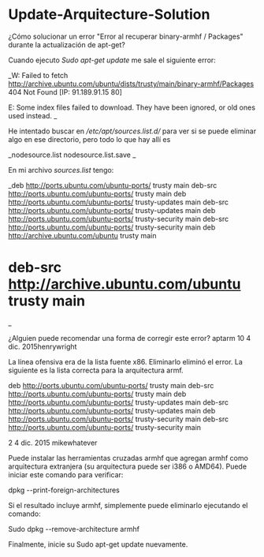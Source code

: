 # Update-Arquitecture-Solution



¿Cómo solucionar un error "Error al recuperar binary-armhf / Packages" durante la actualización de apt-get?

Cuando ejecuto _Sudo apt-get update_ me sale el siguiente error:

_W: Failed to fetch http://archive.ubuntu.com/ubuntu/dists/trusty/main/binary-armhf/Packages  404  Not Found [IP: 91.189.91.15 80]

E: Some index files failed to download. They have been ignored, or old ones used instead.
_

He intentado buscar en _/etc/apt/sources.list.d/_ para ver si se puede eliminar algo en ese directorio, pero todo lo que hay allí es

_nodesource.list
nodesource.list.save
_

En mi archivo _sources.list_ tengo:

_deb http://ports.ubuntu.com/ubuntu-ports/ trusty main
deb-src http://ports.ubuntu.com/ubuntu-ports/ trusty main
deb http://ports.ubuntu.com/ubuntu-ports/ trusty-updates main
deb-src http://ports.ubuntu.com/ubuntu-ports/ trusty-updates main
deb http://ports.ubuntu.com/ubuntu-ports/ trusty-security main
deb-src http://ports.ubuntu.com/ubuntu-ports/ trusty-security main
deb http://archive.ubuntu.com/ubuntu trusty main
# deb-src http://archive.ubuntu.com/ubuntu trusty main
_

¿Alguien puede recomendar una forma de corregir este error?
aptarm
10
4 dic. 2015henrywright

La línea ofensiva era de la lista fuente x86. Eliminarlo eliminó el error. La siguiente es la lista correcta para la arquitectura armf.

deb http://ports.ubuntu.com/ubuntu-ports/ trusty main
deb-src http://ports.ubuntu.com/ubuntu-ports/ trusty main
deb http://ports.ubuntu.com/ubuntu-ports/ trusty-updates main
deb-src http://ports.ubuntu.com/ubuntu-ports/ trusty-updates main
deb http://ports.ubuntu.com/ubuntu-ports/ trusty-security main
deb-src http://ports.ubuntu.com/ubuntu-ports/ trusty-security main

2
4 dic. 2015
mikewhatever

Puede instalar las herramientas cruzadas armhf que agregan armhf como arquitectura extranjera (su arquitectura puede ser i386 o AMD64). Puede iniciar este comando para verificar:

dpkg --print-foreign-architectures

Si el resultado incluye armhf, simplemente puede eliminarlo ejecutando el comando:

Sudo dpkg --remove-architecture armhf

Finalmente, inicie su Sudo apt-get update nuevamente.
